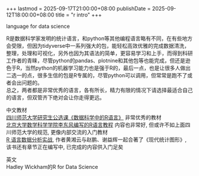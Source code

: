 +++
lastmod = 2025-09-17T21:00:00+08:00
publishDate = 2025-09-12T18:00:00+08:00
title = "r intro"
+++

language for data science  

R是数据科学家发明的统计语言，和python等其他编程语言略有不同，在有些地方会受限，但因为tidyverse中一系列强大的包，能轻松高效优雅的完成数据清洗，整理，处理和可视化，另外也因为其语法的简单，更容易学习和上手，而得到科研工作者的青睐，尽管python的pandas、plotnine和其他包等也能完成，但还是逊色于R，当然python的机器学习能力也是强于R的，最后一点，也是让很多人做出二选一的点，很多生信的包是R专属的，尽管python可以调用，但常常是跑不了或者会出问题的。  
总之，两者都是非常优秀的语言，各有所长，精力有限的情况下请选择最适合自己的语言，但双管齐下绝对会让你走得更远。

中文教材  
[四川师范大学研究生公选课《数据科学中的R语言》](https://bookdown.org/wangminjie/R4DS/) 非常优秀的教材  
[北京大学数学科学学院李东风编写的R语言教程](https://www.math.pku.edu.cn/teachers/lidf/docs/Rbook/html/_Rbook/index.html) 内容也非常好, 但或许不如上面四川师范大学的规范, 更像内部交流的入门教材  
[R 语言数据分析实战](https://bookdown.org/xiangyun/data-analysis-in-action/), 作者黄湘云与赵鹏、谢益辉一起合著了《现代统计图形》, 该书还有章节正在编写中, 已完成的内容供入门足矣  

英文  
Hadley Wickham的R for Data Science
